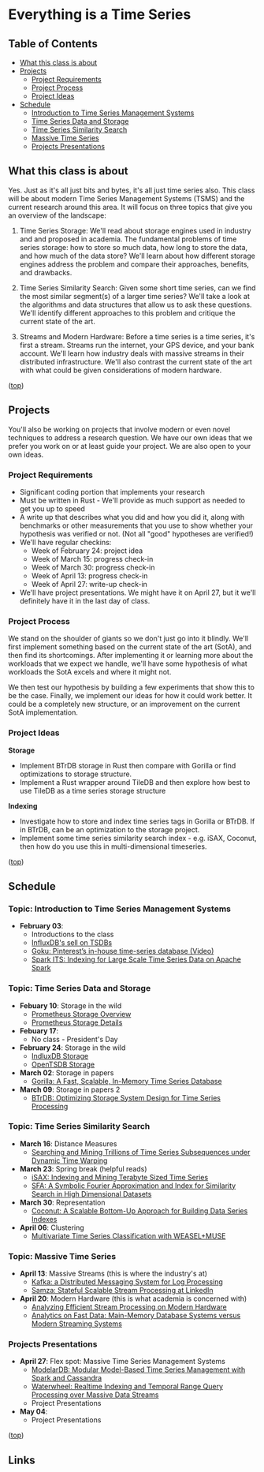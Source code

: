 # Everything is a Time Series

## Table of Contents

* [What this class is about](#What-this-class-is-about)
* [Projects](#Projects)
    * [Project Requirements](#Project-Requirements)
    * [Project Process](#Project-Process)
    * [Project Ideas](#Project-Ideas)
* [Schedule](#Schedule)
    * [Introduction to Time Series Management Systems](#Topic-Introduction-to-Time-Series-Management-Systems)
    * [Time Series Data and Storage](#Time-Series-Data-and-Storage)
    * [Time Series Similarity Search](#Time.Series.Similarity.Search)
    * [Massive Time Series](#Massive.Time.Series)
    * [Projects Presentations](#Projects.Presentations)


## What this class is about
Yes. Just as it's all just bits and bytes, it's all just time series also. This
class will be about modern Time Series Management Systems (TSMS) and the
current research around this area. It will focus on three topics that give you
an overview of the landscape:

1. Time Series Storage: We'll read about storage engines used in industry and
   and proposed in academia. The fundamental problems of time series storage:
   how to store so much data, how long to store the data, and how much of the
   data store? We'll learn about how different storage engines address the
   problem and compare their approaches, benefits, and drawbacks.

2. Time Series Similarity Search: Given some short time series, can we find the
   most similar segment(s) of a larger time series? We'll take a look at the
   algorithms and data structures that allow us to ask these questions. We'll
   identify different approaches to this problem and critique the current state
   of the art.

3. Streams and Modern Hardware: Before a time series is a time series, it's
   first a stream. Streams run the internet, your GPS device, and your bank
   account. We'll learn how industry deals with massive streams in their
   distributed infrastructure. We'll also contrast the current state of the art
   with what could be given considerations of modern hardware.

([top](#Table-of-Contents))

## Projects

You'll also be working on projects that involve modern or even novel techniques
to address a research question. We have our own ideas that we prefer you work on
or at least guide your project. We are also open to your own ideas.

### Project Requirements

* Significant coding portion that implements your research
* Must be written in Rust - We'll provide as much support as needed to get you
  up to speed
* A write up that describes what you did and how you did it, along with
  benchmarks or other measurements that you use to show whether your hypothesis
  was verified or not. (Not all "good" hypotheses are verified!)
* We'll have regular checkins:
    * Week of February 24: project idea
    * Week of March 15: progress check-in
    * Week of March 30: progress check-in
    * Week of April 13: progress check-in
    * Week of April 27: write-up check-in
* We'll have project presentations. We might have it on April 27, but it we'll
  definitely have it in the last day of class.

### Project Process

We stand on the shoulder of giants so we don't just go into it blindly. We'll
first implement something based on the current state of the art (SotA), and then
find its shortcomings. After implementing it or learning more about the
workloads that we expect we handle, we'll have some hypothesis of what workloads
the SotA excels and where it might not.

We then test our hypothesis by building a few experiments that show this to be
the case. Finally, we implement our ideas for how it could work better. It could
be a completely new structure, or an improvement on the current SotA
implementation.

### Project Ideas

**Storage**
* Implement BTrDB storage in Rust then compare with Gorilla or find
  optimizations to storage structure.
* Implement a Rust wrapper around TileDB and then explore how best to use TileDB
  as a time series storage structure

**Indexing**
* Investigate how to store and index time series tags in Gorilla or BTrDB. If in
  BTrDB, can be an optimization to the storage project.
* Implement some time series similarity search index - e.g. iSAX, Coconut, then
  how do you use this in multi-dimensional timeseries.

([top](#Table-of-Contents))

## Schedule

### Topic: Introduction to Time Series Management Systems

* **February 03**:
    * Introductions to the class
    * [InfluxDB's sell on TSDBs][2]
    * [Goku: Pinterest’s in-house time-series database (Video)][1]
    * [Spark ITS: Indexing for Large Scale Time Series Data on Apache Spark][20]

### Topic: Time Series Data and Storage

* **Febuary 10**: Storage in the wild
    * [Prometheus Storage Overview][3]
    * [Prometheus Storage Details][4]
* **Febuary 17**:
    * No class - President's Day
* **February 24**: Storage in the wild
    * [IndluxDB Storage][5]
    * [OpenTSDB Storage][6]
* **March 02**: Storage in papers
    * [Gorilla: A Fast, Scalable, In-Memory Time Series Database][7]
* **March 09**: Storage in papers 2
    * [BTrDB: Optimizing Storage System Design for Time Series Processing][8]

### Topic: Time Series Similarity Search

* **March 16**: Distance Measures
    * [Searching and Mining Trillions of Time Series Subsequences under Dynamic Time Warping][9]
* **March 23**: Spring break (helpful reads)
    * [iSAX: Indexing and Mining Terabyte Sized Time Series][10]
    * [SFA: A Symbolic Fourier Approximation and Index for Similarity Search in High Dimensional Datasets][11]
* **March 30**: Representation
    * [Coconut: A Scalable Bottom-Up Approach for Building Data Series Indexes][12]
* **April 06**: Clustering
    * [Multivariate Time Series Classification with WEASEL+MUSE][13]

### Topic: Massive Time Series

* **April 13**: Massive Streams (this is where the industry's at)
    * [Kafka: a Distributed Messaging System for Log Processing][14]
    * [Samza: Stateful Scalable Stream Processing at LinkedIn][15]
* **April 20**: Modern Hardware (this is what academia is concerned with)
    * [Analyzing Efficient Stream Processing on Modern Hardware][16]
    * [Analytics on Fast Data: Main-Memory Database Systems versus Modern Streaming Systems][17]

### Projects Presentations

* **April 27**: Flex spot: Massive Time Series Management Systems
    * [ModelarDB: Modular Model-Based Time Series Management with Spark and Cassandra][18]
    * [Waterwheel: Realtime Indexing and Temporal Range Query Processing over Massive Data Streams][19]
    * Project Presentations
* **May 04**:
    * Project Presentations

([top](#Table-of-Contents))

## Links

[1]: https://bit.ly/33UrRHy  
[2]: https://bit.ly/33SpdlR  
[3]: https://bit.ly/2QtsEM1 
[4]: https://bit.ly/32U9dOF 
[5]: https://bit.ly/372pxjM 
[6]: https://bit.ly/2NPRDXP 
[7]: ./papers/gorilla.pdf  
[8]: ./papers/btrdb.pdf  
[9]: ./papers/keogh_trillion.pdf 
[10]: ./papers/iSAX.pdf  
[11]: ./papers/sfa.pdf  
[12]: ./papers/coconut.pdf  
[13]: ./papers/weasel_muse.pdf  
[14]: ./papers/Kafka.pdf  
[15]: ./papers/samza.pdf  
[16]: ./papers/efficient_streams_on_modern_hardware.pdf 
[17]: ./papers/mmdb_vs_streams.pdf  
[18]: ./papers/modelar.pdf  
[19]: ./papers/waterwheel.pdf  
[20]: https://www.youtube.com/watch?v=xwnwVeYlP8o
